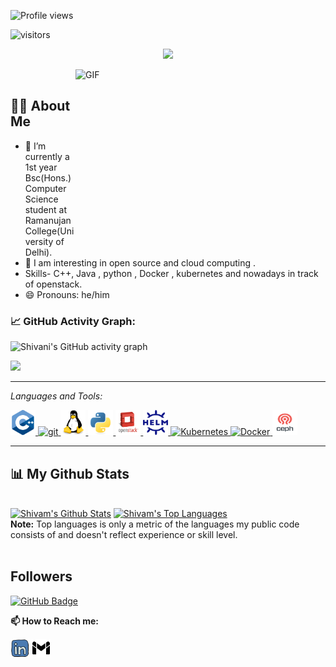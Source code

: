 

![Profile views](https://gpvc.arturio.dev/shivamtomar10) 



<p align="left">
<img src="https://visitor-badge.laobi.icu/badge?page_id=shivamtomar10" alt="visitors"/>
</p>

<p align="center">
  <a href="https://github.com/fairyland0926"><img src="https://readme-typing-svg.herokuapp.com/?lines=Hi,%20I'm%20Shivam%20Tomar%20👋;&font=Pacifico&center=true&width=650&height=120&color=58a6ff&vCenter=true&size=45%22">
</a>
</p>
<div align = "left">
  <img  align=right alt="GIF" src="https://github.com/abhisheknaiidu/abhisheknaiidu/blob/master/code.gif?raw=true" width="400" height="300" />
<br>

  ## 🙋‍♂️ About Me
<!-- <h2 align="left"> <img src="https://media.giphy.com/media/26DoiqmYcxgFICb3G/giphy.gif" width="30px"> About Me</h2> -->

- 🔭 I’m currently a 1st year Bsc(Hons.) Computer Science student  at Ramanujan College(University of Delhi).
- 👯 I am interesting in open source and cloud computing . 
- Skills- C++, Java , python , Docker , kubernetes and nowadays in track of  openstack.
- 😄 Pronouns: he/him



<!--   GitHub stats graph -->
### 📈 GitHub Activity Graph:
![Shivani's GitHub activity graph](https://activity-graph.herokuapp.com/graph?username=shivamtomar10&hide_border=true&theme=redical)

<img src="https://github-readme-streak-stats.herokuapp.com/?user=shivamtomar10"></img>

<hr>
<p align="left">
  <i>Languages and Tools:</i>
<p align="left"> <a href="http://www.cplusplus.com/" target="_blank"> <img src="https://raw.githubusercontent.com/devicons/devicon/master/icons/cplusplus/cplusplus-original.svg" alt="c++" width="40" height="40"/> </a> <a href="https://git-scm.com/" target="_blank"> <img src="https://www.vectorlogo.zone/logos/git-scm/git-scm-icon.svg" alt="git" width="40" height="40"/> </a> <a href="https://www.linux.org/" target="_blank"> <img src="https://raw.githubusercontent.com/devicons/devicon/master/icons/linux/linux-original.svg" alt="linux" width="40" height="40"/> </a> <a href="https://www.python.org" target="_blank"> <img src="https://raw.githubusercontent.com/devicons/devicon/master/icons/python/python-original.svg" alt="python" width="40" height="40"/> </a> <a href="https://www.openstack.org/" target="_blank"> <img src="https://github.com/shivamtomar10/shivamtomar10/blob/main/1.png" alt="OpenStack" width="40" height="40"/> </a> <a href="https://helm.sh/" target="_blank"> <img src="https://github.com/shivamtomar10/shivamtomar10/blob/main/helm.png" alt="Helm v3" width="40" height="40"/> </a> <a href="https://kubernetes.io/" target="_blank"> <img src="https://github.com/shivamtomar10shivamtomar10/shivamtomar10/blob/main/58480a44cef1014c0b5e4917.png" alt="Kubernetes" width="40" height="40"/> </a> <a href="https://www.docker.com/" target="_blank"> <img src="https://github.com/shivamtomar10/shivamtomar10/blob/main/Moby-logo.png" alt="Docker" width="40" height="40"/> </a> <a href="https://ceph.io/en/" target="_blank"> <img src="https://github.com/shivamtomar10/shivamtomar10/blob/main/ceph.png" alt="Ceph" width="40" height="40"/> </a> </p> </p>
<hr>

## 📊 My Github Stats

  <br/>
    <a href="https://github.com/shivamtomar10/github-readme-stats"><img alt="Shivam's Github Stats" src="https://github-readme-stats.vercel.app/api?username=shivamtomar10&show_icons=true&count_private=true&theme=react&hide_border=true&bg_color=0D1117" /></a>
  <a href="https://github.com/shivamtomar10/github-readme-stats"><img alt="Shivam's Top Languages" src="https://github-readme-stats.vercel.app/api/top-langs/?username=shivamtomar10&langs_count=8&count_private=true&layout=compact&theme=react&hide_border=true&bg_color=0D1117" /></a>
  <br/>
  <b>Note:</b> Top languages is only a metric of the languages my public code consists of and doesn't reflect experience or skill level.


<br/>
<br/>



## Followers

<a href="https://github.com/?tab=followers"><img src="https://img.shields.io/github/followers/shivamtomar10?label=Followers&style=social" alt="GitHub Badge"></a>

**📫 How to Reach me:**
<p align="left">
<a href="https://www.linkedin.com/in/shivam-tomar-929b1822a" target="blank"><img align="center" src="https://raw.githubusercontent.com/shivi28/shivi28/master/assets/linkedin.svg" alt="shivi28" height="30" width="30" /></a>
<a href="mailto:tomar102003@gmail.com" target="blank"><img align="center" src="https://raw.githubusercontent.com/shivi28/shivi28/master/assets/gmail.svg" alt="Gmail" height="30" width="30" /></a>
</p>

